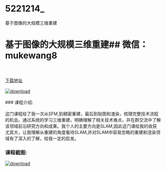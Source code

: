 # 5221214_
基于图像的大规模三维重建
# 基于图像的大规模三维重建## 微信：mukewang8
<br/></br>[下载地址](http://www.36tz.cn/article/5221214 "下载地址")
<br/></br>[![download](http://36tz.cn/muke_img/2021_09_1-53-300x134.png "下载地址")](http://www.36tz.cn/article/5221214 "下载地址")
<br/></br>### 课程介绍:<br/></br>这门课程给了我一次从SFM,到稠密重建，最后到贴图和渣染，梳理完整技术流程的机会。通过系统的学习三维重建，明确理解了相关技术难点，并在群交流中了解该领域前沿研究方向和成果。我个人的主要方向是SLAM,因此这门课给我的收获尤其大，让我理解从重建的角度看待SLAM,并对SLAM中容易忽略的重建和渲染领域有了深入的了解，给我一定的启发。

### 课程截图:
[![download](http://36tz.cn/muke_img/2021_09_2-51.png "下载地址")](http://www.36tz.cn/article/5221214 "下载地址")
